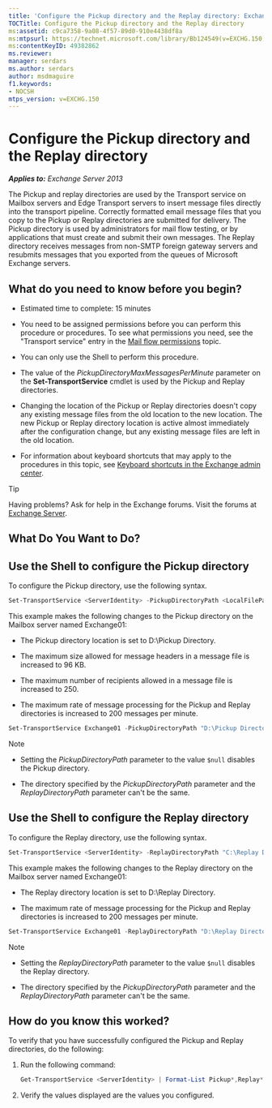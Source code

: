 ```yaml
---
title: 'Configure the Pickup directory and the Replay directory: Exchange 2013 Help'
TOCTitle: Configure the Pickup directory and the Replay directory
ms:assetid: c9ca7358-9a08-4f57-89d0-910e4438df8a
ms:mtpsurl: https://technet.microsoft.com/library/Bb124549(v=EXCHG.150)
ms:contentKeyID: 49382862
ms.reviewer: 
manager: serdars
ms.author: serdars
author: msdmaguire
f1.keywords:
- NOCSH
mtps_version: v=EXCHG.150
---
```


# Configure the Pickup directory and the Replay directory

_**Applies to:** Exchange Server 2013_

The Pickup and replay directories are used by the Transport service on Mailbox servers and Edge Transport servers to insert message files directly into the transport pipeline. Correctly formatted email message files that you copy to the Pickup or Replay directories are submitted for delivery. The Pickup directory is used by administrators for mail flow testing, or by applications that must create and submit their own messages. The Replay directory receives messages from non-SMTP foreign gateway servers and resubmits messages that you exported from the queues of Microsoft Exchange servers.

## What do you need to know before you begin?

- Estimated time to complete: 15 minutes

- You need to be assigned permissions before you can perform this procedure or procedures. To see what permissions you need, see the "Transport service" entry in the [Mail flow permissions](mail-flow-permissions-exchange-2013-help.md) topic.

- You can only use the Shell to perform this procedure.

- The value of the *PickupDirectoryMaxMessagesPerMinute* parameter on the **Set-TransportService** cmdlet is used by the Pickup and Replay directories.

- Changing the location of the Pickup or Replay directories doesn't copy any existing message files from the old location to the new location. The new Pickup or Replay directory location is active almost immediately after the configuration change, but any existing message files are left in the old location.

- For information about keyboard shortcuts that may apply to the procedures in this topic, see [Keyboard shortcuts in the Exchange admin center](keyboard-shortcuts-in-the-exchange-admin-center-2013-help.md).

> [!TIP]
> Having problems? Ask for help in the Exchange forums. Visit the forums at [Exchange Server](https://social.technet.microsoft.com/forums/office/home?category=exchangeserver).

## What Do You Want to Do?

## Use the Shell to configure the Pickup directory

To configure the Pickup directory, use the following syntax.

```powershell
Set-TransportService <ServerIdentity> -PickupDirectoryPath <LocalFilePath> -PickupDirectoryMaxHeaderSize <Size> -PickupDirectoryMaxRecipientsPerMessage <Integer> -PickupDirectoryMaxMessagesPerMinute <Integer>
```

This example makes the following changes to the Pickup directory on the Mailbox server named Exchange01:

- The Pickup directory location is set to D:\\Pickup Directory.

- The maximum size allowed for message headers in a message file is increased to 96 KB.

- The maximum number of recipients allowed in a message file is increased to 250.

- The maximum rate of message processing for the Pickup and Replay directories is increased to 200 messages per minute.

```powershell
Set-TransportService Exchange01 -PickupDirectoryPath "D:\Pickup Directory" -PickupDirectoryMaxHeaderSize 96KB -PickupDirectoryMaxRecipientsPerMessage 250 -PickupDirectoryMaxMessagesPerMinute 200
```

> [!NOTE]
> <UL>
> <LI>
> <P>Setting the <EM>PickupDirectoryPath</EM> parameter to the value <CODE>$null</CODE> disables the Pickup directory.</P>
> <LI>
> <P>The directory specified by the <EM>PickupDirectoryPath</EM> parameter and the <EM>ReplayDirectoryPath</EM> parameter can't be the same.</P></LI></UL>

## Use the Shell to configure the Replay directory

To configure the Replay directory, use the following syntax.

```powershell
Set-TransportService <ServerIdentity> -ReplayDirectoryPath "C:\Replay Directory" <LocalFilePath> -PickupDirectoryMaxMessagesPerMinute <Integer>
```

This example makes the following changes to the Replay directory on the Mailbox server named Exchange01:

- The Replay directory location is set to D:\\Replay Directory.

- The maximum rate of message processing for the Pickup and Replay directories is increased to 200 messages per minute.

```powershell
Set-TransportService Exchange01 -ReplayDirectoryPath "D:\Replay Directory" -PickupDirectoryMaxMessagesPerMinute 200
```

> [!NOTE]
> <UL>
> <LI>
> <P>Setting the <EM>ReplayDirectoryPath</EM> parameter to the value <CODE>$null</CODE> disables the Replay directory.</P>
> <LI>
> <P>The directory specified by the <EM>PickupDirectoryPath</EM> parameter and the <EM>ReplayDirectoryPath</EM> parameter can't be the same.</P></LI></UL>

## How do you know this worked?

To verify that you have successfully configured the Pickup and Replay directories, do the following:

1. Run the following command:

   ```powershell
   Get-TransportService <ServerIdentity> | Format-List Pickup*,Replay*
   ```

2. Verify the values displayed are the values you configured.
